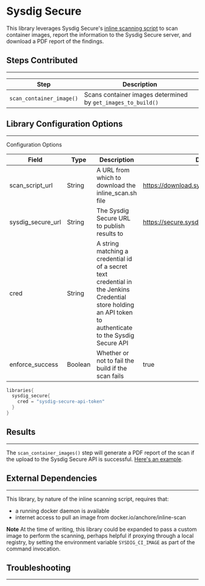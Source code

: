 # Sysdig Secure

This library leverages Sysdig Secure's [inline scanning script](https://github.com/sysdiglabs/secure-inline-scan) to scan container images, report the information to the Sysdig Secure server, and download a PDF report of the findings. 

## Steps Contributed
---

| Step | Description |
| ----------- | ----------- |
| ``scan_container_image()`` | Scans container images determined by ``get_images_to_build()`` |

## Library Configuration Options
---

Configuration Options

| Field | Type | Description | Default Value |
| ----------- | ----------- | ----------- | ----------- |
| scan_script_url | String | A URL from which to download the inline_scan.sh file | https://download.sysdig.com/stable/inline_scan.sh|
| sysdig_secure_url  | String | The Sysdig Secure URL to publish results to | https://secure.sysdig.com|
| cred | String | A string matching a credential id of a secret text credential in the Jenkins Credential store holding an API token to authenticate to the Sysdig Secure API ||
| enforce_success | Boolean  | Whether or not to fail the build if the scan fails | true |

```groovy
libraries{
  sysdig_secure{
    cred = "sysdig-secure-api-token"
  }
}
```

## Results
---

The `scan_container_images()` step will generate a PDF report of the scan if the upload to the Sysdig Secure API is successful. [Here's an example](../assets/attachments/sysdig_secure/sysdig_secure_report.pdf).

## External Dependencies
---

This library, by nature of the inline scanning script, requires that:

* a running docker daemon is available 
* internet access to pull an image from docker.io/anchore/inline-scan

**Note** At the time of writing, this library could be expanded to pass a custom image to perform the scanning, perhaps helpful if proxying through a local registry, by setting the environment variable `SYSDIG_CI_IMAGE` as part of the command invocation.

## Troubleshooting
---
